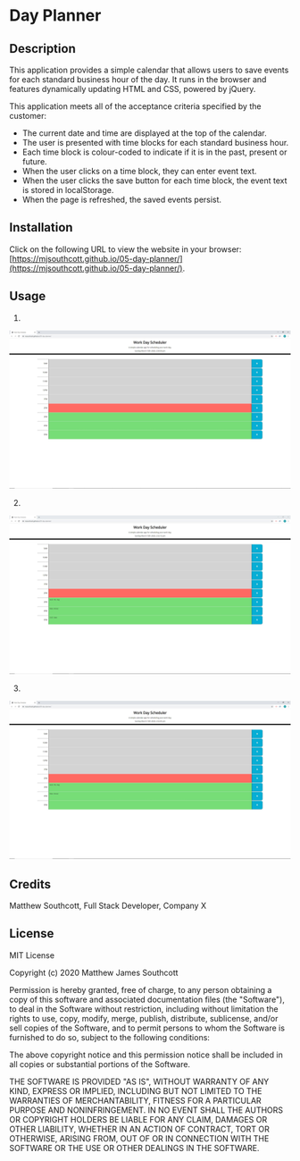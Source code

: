 # Day Planner

## Description

This application provides a simple calendar that allows users to save events for each standard business hour of the day. It runs in the browser and features dynamically updating HTML and CSS, powered by jQuery.

This application meets all of the acceptance criteria specified by the customer:
- The current date and time are displayed at the top of the calendar.
- The user is presented with time blocks for each standard business hour.
- Each time block is colour-coded to indicate if it is in the past, present or future.
- When the user clicks on a time block, they can enter event text.
- When the user clicks the save button for each time block, the event text is stored in localStorage.
- When the page is refreshed, the saved events persist.

## Installation

Click on the following URL to view the website in your browser: [https://mjsouthcott.github.io/05-day-planner/](https://mjsouthcott.github.io/05-day-planner/).

## Usage

1.  

![Step 1](https://github.com/mjsouthcott/05-day-planner/blob/master/images/image1.JPG)

2.  

![Step 2](https://github.com/mjsouthcott/05-day-planner/blob/master/images/image2.JPG)

3.  

![Step 3](https://github.com/mjsouthcott/05-day-planner/blob/master/images/image3.JPG)

## Credits

Matthew Southcott, Full Stack Developer, Company X


## License

MIT License

Copyright (c) 2020 Matthew James Southcott

Permission is hereby granted, free of charge, to any person obtaining a copy
of this software and associated documentation files (the "Software"), to deal
in the Software without restriction, including without limitation the rights
to use, copy, modify, merge, publish, distribute, sublicense, and/or sell
copies of the Software, and to permit persons to whom the Software is
furnished to do so, subject to the following conditions:

The above copyright notice and this permission notice shall be included in all
copies or substantial portions of the Software.

THE SOFTWARE IS PROVIDED "AS IS", WITHOUT WARRANTY OF ANY KIND, EXPRESS OR
IMPLIED, INCLUDING BUT NOT LIMITED TO THE WARRANTIES OF MERCHANTABILITY,
FITNESS FOR A PARTICULAR PURPOSE AND NONINFRINGEMENT. IN NO EVENT SHALL THE
AUTHORS OR COPYRIGHT HOLDERS BE LIABLE FOR ANY CLAIM, DAMAGES OR OTHER
LIABILITY, WHETHER IN AN ACTION OF CONTRACT, TORT OR OTHERWISE, ARISING FROM,
OUT OF OR IN CONNECTION WITH THE SOFTWARE OR THE USE OR OTHER DEALINGS IN THE
SOFTWARE.